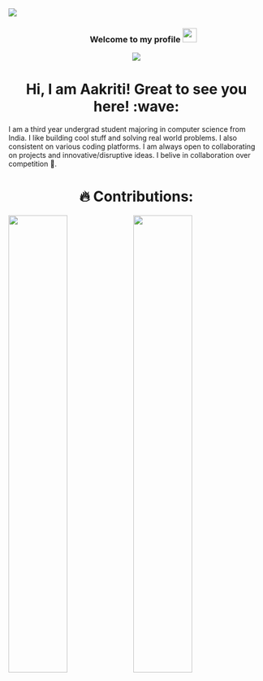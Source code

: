 <div>
<img align="center" src="https://i.imgur.com/4ASafy0.png">
</div>

<h3 align="center">
  &nbsp;&nbsp;&nbsp;&nbsp;&nbsp;&nbsp;&nbsp;Welcome to my profile
  <img src="https://media.giphy.com/media/hvRJCLFzcasrR4ia7z/giphy.gif" width="28">
</h3>

<!-- Typing SVG by DenverCoder1 - https://github.com/DenverCoder1/readme-typing-svg -->
<p align="center">
<!--   <a href="https://github.com/DenverCoder1/readme-typing-svg"> -->
    <img src="https://readme-typing-svg.herokuapp.com?color=E22FE4&width=380&height=45&lines=Open-Source+Enthusiast;Always+Learning+New+Things;Empowering+Others;Nice+To+Meet+You+...&center=true"></a>

</p>

<!-- Badges template - https://github.com/badges/shields -->


<h1 align="center"> Hi, I am Aakriti! Great to see you here! :wave: </h1>


I am a third year undergrad student majoring in computer science from India. I like building cool stuff and solving real world problems.
I also consistent on various coding platforms.
I am always open to collaborating on projects and innovative/disruptive ideas. 
I belive in collaboration over competition 🤝.





<h1 align="center"> 🔥 Contributions: </h1>

	
  <img width="48%" src="https://github-readme-stats.vercel.app/api?username=aakritiawasthi&show_icons=true&theme=onedark" /> <img width="48%" src="https://github-readme-streak-stats.herokuapp.com/?user=aakritiawasthi&show_icons=true&theme=onedark" />
  
</p>
